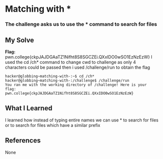 # Matching with *
### The challenge asks us to use the * command to search for files


## My Solve
**Flag:** pwn.college{ckpJAJDGAaTZ1Nifht8S8SGCZEi.QXxIDO0wSO1EzNzEzW}
I used the cd /ch* command to change cwd to challenge as only 4
characters could be passed then i used /challenge/run to obtain 
the flag

```
hacker@globbing~matching-with-:~$ cd /ch*
hacker@globbing~matching-with-:/challenge$ /challenge/run
You ran me with the working directory of /challenge! Here is your flag:
pwn.college{ckpJAJDGAaTZ1Nifht8S8SGCZEi.QXxIDO0wSO1EzNzEzW}
```

## What I Learned
I learned how instead of typing entire names we can use * to search
for files or to search for files which have a similar prefix

## References
None